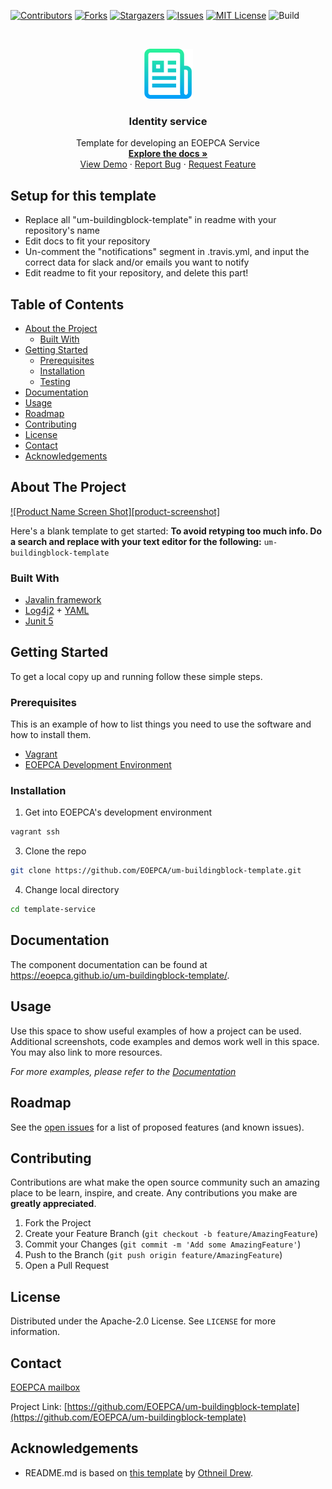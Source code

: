 <!--
***
*** To avoid retyping too much info. Do a search and replace for the following:
*** um-buildingblock-template
-->

<!-- PROJECT SHIELDS -->
<!--
*** See the bottom of this document for the declaration of the reference variables
*** for contributors-url, forks-url, etc. This is an optional, concise syntax you may use.
*** https://www.markdownguide.org/basic-syntax/#reference-style-links
-->

[![Contributors][contributors-shield]][contributors-url]
[![Forks][forks-shield]][forks-url]
[![Stargazers][stars-shield]][stars-url]
[![Issues][issues-shield]][issues-url]
[![MIT License][license-shield]][license-url]
![Build][build-shield]

<!-- PROJECT LOGO -->
<br />
<p align="center">
  <a href="https://github.com/EOEPCA/um-buildingblock-template">
    <img src="images/logo.png" alt="Logo" width="80" height="80">
  </a>

  <h3 align="center">Identity service</h3>

  <p align="center">
    Template for developing an EOEPCA Service
    <br />
    <a href="https://github.com/EOEPCA/um-buildingblock-template"><strong>Explore the docs »</strong></a>
    <br />
    <a href="https://github.com/EOEPCA/um-buildingblock-template">View Demo</a>
    ·
    <a href="https://github.com/EOEPCA/um-buildingblock-template/issues">Report Bug</a>
    ·
    <a href="https://github.com/EOEPCA/um-buildingblock-template/issues">Request Feature</a>
  </p>
</p>

## Setup for this template
- Replace all "um-buildingblock-template" in readme with your repository's name
- Edit docs to fit your repository
- Un-comment the "notifications" segment in .travis.yml, and input the correct data for slack and/or emails you want to notify
- Edit readme to fit your repository, and delete this part!

## Table of Contents

- [About the Project](#about-the-project)
  - [Built With](#built-with)
- [Getting Started](#getting-started)
  - [Prerequisites](#prerequisites)
  - [Installation](#installation)
  - [Testing](#testing)
- [Documentation](#documentation)
- [Usage](#usage)
- [Roadmap](#roadmap)
- [Contributing](#contributing)
- [License](#license)
- [Contact](#contact)
- [Acknowledgements](#acknowledgements)

<!-- ABOUT THE PROJECT -->

## About The Project

[![Product Name Screen Shot][product-screenshot]](https://example.com)

Here's a blank template to get started:
**To avoid retyping too much info. Do a search and replace with your text editor for the following:**
`um-buildingblock-template`

### Built With

- [Javalin framework](https://javalin.io/)
- [Log4j2](https://logging.apache.org/log4j/2.x/) + [YAML](https://yaml.org/)
- [Junit 5](https://junit.org/junit5/)

<!-- GETTING STARTED -->

## Getting Started

To get a local copy up and running follow these simple steps.

### Prerequisites

This is an example of how to list things you need to use the software and how to install them.

- [Vagrant](https://www.vagrantup.com/docs/installation/)
- [EOEPCA Development Environment](https://github.com/EOEPCA/dev-env)

### Installation

1. Get into EOEPCA's development environment

```sh
vagrant ssh
```

3. Clone the repo

```sh
git clone https://github.com/EOEPCA/um-buildingblock-template.git
```

4. Change local directory

```sh
cd template-service
```

## Documentation

The component documentation can be found at https://eoepca.github.io/um-buildingblock-template/.

<!-- USAGE EXAMPLES -->

## Usage

Use this space to show useful examples of how a project can be used. Additional screenshots, code examples and demos work well in this space. You may also link to more resources.

_For more examples, please refer to the [Documentation](https://example.com)_

## Roadmap

See the [open issues](https://github.com/EOEPCA/um-buildingblock-template/issues) for a list of proposed features (and known issues).

<!-- CONTRIBUTING -->

## Contributing

Contributions are what make the open source community such an amazing place to be learn, inspire, and create. Any contributions you make are **greatly appreciated**.

1. Fork the Project
2. Create your Feature Branch (`git checkout -b feature/AmazingFeature`)
3. Commit your Changes (`git commit -m 'Add some AmazingFeature'`)
4. Push to the Branch (`git push origin feature/AmazingFeature`)
5. Open a Pull Request

<!-- LICENSE -->

## License

Distributed under the Apache-2.0 License. See `LICENSE` for more information.

## Contact

[EOEPCA mailbox](eoepca.systemteam@telespazio.com)

Project Link: [https://github.com/EOEPCA/um-buildingblock-template](https://github.com/EOEPCA/um-buildingblock-template)

## Acknowledgements

- README.md is based on [this template](https://github.com/othneildrew/Best-README-Template) by [Othneil Drew](https://github.com/othneildrew).


[contributors-shield]: https://img.shields.io/github/contributors/EOEPCA/um-buildingblock-template.svg?style=flat-square
[contributors-url]: https://github.com/EOEPCA/um-buildingblock-template/graphs/contributors
[forks-shield]: https://img.shields.io/github/forks/EOEPCA/um-buildingblock-template.svg?style=flat-square
[forks-url]: https://github.com/EOEPCA/um-buildingblock-template/network/members
[stars-shield]: https://img.shields.io/github/stars/EOEPCA/um-buildingblock-template.svg?style=flat-square
[stars-url]: https://github.com/EOEPCA/um-buildingblock-template/stargazers
[issues-shield]: https://img.shields.io/github/issues/EOEPCA/um-buildingblock-template.svg?style=flat-square
[issues-url]: https://github.com/EOEPCA/um-buildingblock-template/issues
[license-shield]: https://img.shields.io/github/license/EOEPCA/um-buildingblock-template.svg?style=flat-square
[license-url]: https://github.com/EOEPCA/um-buildingblock-template/blob/master/LICENSE
[build-shield]: https://www.travis-ci.com/EOEPCA/um-buildingblock-template.svg?branch=master
